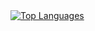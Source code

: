 <a href="https://github.com/anuraghazra/github-readme-stats">
<img src="https://github-readme-stats.vercel.app/api/top-langs/?username=enzo-berti&layout=compact&langs_count=8&card_width=460" alt="Top Languages" style="align-self: stretch;"/>
</a>
